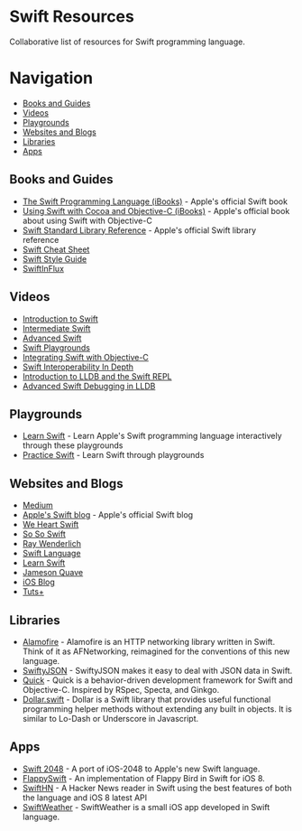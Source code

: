 Swift Resources
===============

Collaborative list of resources for Swift programming language.

# Navigation

- [Books and Guides](#books-and-guides)
- [Videos](#videos)
- [Playgrounds](#playgrounds)
- [Websites and Blogs](#websites-and-blogs)
- [Libraries](#libraries)
- [Apps](#apps)

## Books and Guides

* [The Swift Programming Language (iBooks)](https://itunes.apple.com/us/book/the-swift-programming-language/id881256329?mt=11&ls=1) - Apple's official Swift book
* [Using Swift with Cocoa and Objective-C (iBooks)](https://itunes.apple.com/us/book/using-swift-cocoa-objective/id888894773?mt=11&ls=1) - Apple's official book about using Swift with Objective-C
* [Swift Standard Library Reference](https://developer.apple.com/library/prerelease/ios/documentation/General/Reference/SwiftStandardLibraryReference/) - Apple's official Swift library reference
* [Swift Cheat Sheet](https://www.gitbook.io/book/mhm5000/swift-cheat-sheet)
* [Swift Style Guide](https://github.com/raywenderlich/swift-style-guide)
* [SwiftInFlux](https://github.com/ksm/SwiftInFlux)

## Videos

* [Introduction to Swift](https://developer.apple.com/videos/wwdc/2014/?id=402)
* [Intermediate Swift](https://developer.apple.com/videos/wwdc/2014/?id=403)
* [Advanced Swift](https://developer.apple.com/videos/wwdc/2014/?id=404)
* [Swift Playgrounds](https://developer.apple.com/videos/wwdc/2014/?id=408)
* [Integrating Swift with Objective-C](https://developer.apple.com/videos/wwdc/2014/?id=406)
* [Swift Interoperability In Depth](https://developer.apple.com/videos/wwdc/2014/?id=407)
* [Introduction to LLDB and the Swift REPL](https://developer.apple.com/videos/wwdc/2014/?id=409)
* [Advanced Swift Debugging in LLDB](https://developer.apple.com/videos/wwdc/2014/?id=410)

## Playgrounds

* [Learn Swift](https://github.com/nettlep/learn-swift) - Learn Apple's Swift programming language interactively through these playgrounds
* [Practice Swift](https://github.com/domenicosolazzo/practice-swift) - Learn Swift through playgrounds

## Websites and Blogs

* [Medium](https://medium.com/swift-programming/latest)
* [Apple's Swift blog](https://developer.apple.com/swift/blog/) - Apple's official Swift blog
* [We Heart Swift](http://www.weheartswift.com/swifting-around/)
* [So So Swift](http://www.sososwift.com/)
* [Ray Wenderlich](http://www.raywenderlich.com/tutorials)
* [Swift Language](http://swiftlang.eu/)
* [Learn Swift](http://www.learnswift.tips/)
* [Jameson Quave](http://jamesonquave.com/blog/developing-ios-apps-using-swift-tutorial/)
* [iOS Blog](http://ios-blog.co.uk/swift-tutorials/)
* [Tuts+](http://code.tutsplus.com/tutorials/an-introduction-to-swift-part-1--cms-21389)

## Libraries

* [Alamofire](https://github.com/Alamofire/Alamofire) - Alamofire is an HTTP networking library written in Swift. Think of it as AFNetworking, reimagined for the conventions of this new language.
* [SwiftyJSON](https://github.com/lingoer/SwiftyJSON) - SwiftyJSON makes it easy to deal with JSON data in Swift.
* [Quick](https://github.com/Quick/Quick) - Quick is a behavior-driven development framework for Swift and Objective-C. Inspired by RSpec, Specta, and Ginkgo.
* [Dollar.swift](https://github.com/ankurp/Dollar.swift) - Dollar is a Swift library that provides useful functional programming helper methods without extending any built in objects. It is similar to Lo-Dash or Underscore in Javascript.

## Apps

* [Swift 2048](https://github.com/austinzheng/swift-2048) - A port of iOS-2048 to Apple's new Swift language.
* [FlappySwift](https://github.com/fullstackio/FlappySwift) - An implementation of Flappy Bird in Swift for iOS 8.
* [SwiftHN](https://github.com/Dimillian/SwiftHN) - A Hacker News reader in Swift using the best features of both the language and iOS 8 latest API
* [SwiftWeather](https://github.com/JakeLin/SwiftWeather) - SwiftWeather is a small iOS app developed in Swift language.

